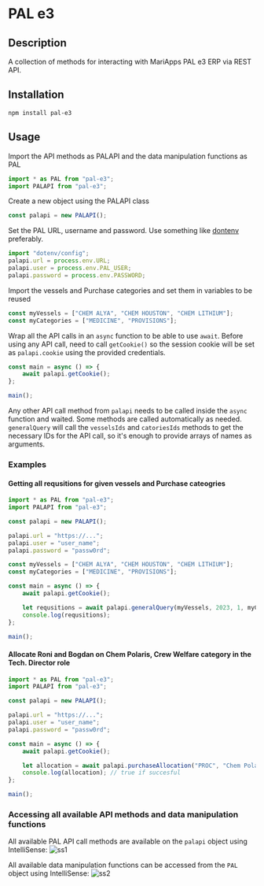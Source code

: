 # PAL e3

## Description

A collection of methods for interacting with MariApps PAL e3 ERP via REST API.

## Installation

`npm install pal-e3`

## Usage

Import the API methods as PALAPI and the data manipulation functions as PAL

```js
import * as PAL from "pal-e3";
import PALAPI from "pal-e3";
```

Create a new object using the PALAPI class

```js
const palapi = new PALAPI();
```

Set the PAL URL, username and password. Use something like [dontenv](https://www.npmjs.com/package/dotenv) preferably.

```js
import "dotenv/config";
palapi.url = process.env.URL;
palapi.user = process.env.PAL_USER;
palapi.password = process.env.PASSWORD;
```

Import the vessels and Purchase categories and set them in variables to be reused

```js
const myVessels = ["CHEM ALYA", "CHEM HOUSTON", "CHEM LITHIUM"];
const myCategories = ["MEDICINE", "PROVISIONS"];
```

Wrap all the API calls in an `async` function to be able to use `await`. Before using any API call, need to call `getCookie()` so the session cookie will be set as `palapi.cookie` using the provided credentials.

```js
const main = async () => {
	await palapi.getCookie();
};

main();
```

Any other API call method from `palapi` needs to be called inside the `async` function and waited. Some methods are called automatically as needed.
`generalQuery` will call the `vesselsIds` and `catoriesIds` methods to get the necessary IDs for the API call, so it's enough to provide arrays of names as arguments.

### Examples

#### Getting all requsitions for given vessels and Purchase cateogries

```js
import * as PAL from "pal-e3";
import PALAPI from "pal-e3";

const palapi = new PALAPI();

palapi.url = "https://...";
palapi.user = "user_name";
palapi.password = "passw0rd";

const myVessels = ["CHEM ALYA", "CHEM HOUSTON", "CHEM LITHIUM"];
const myCategories = ["MEDICINE", "PROVISIONS"];

const main = async () => {
	await palapi.getCookie();

	let requsitions = await palapi.generalQuery(myVessels, 2023, 1, myCategories);
	console.log(requsitions);
};

main();
```

#### Allocate Roni and Bogdan on Chem Polaris, Crew Welfare category in the Tech. Director role

```js
import * as PAL from "pal-e3";
import PALAPI from "pal-e3";

const palapi = new PALAPI();

palapi.url = "https://...";
palapi.user = "user_name";
palapi.password = "passw0rd";

const main = async () => {
	await palapi.getCookie();

	let allocation = await palapi.purchaseAllocation("PROC", "Chem Polaris", "crew welfare", "technical director", ["Bogdan", "roni"]);
	console.log(allocation); // true if succesful
};

main();
```

### Accessing all available API methods and data manipulation functions

All available PAL API call methods are available on the `palapi` object using IntelliSense:
![ss1](https://imgur.com/xJ1W3xH.png)

All available data manipulation functions can be accessed from the `PAL` object using IntelliSense:
![ss2](https://imgur.com/pKDcXcd.png)
